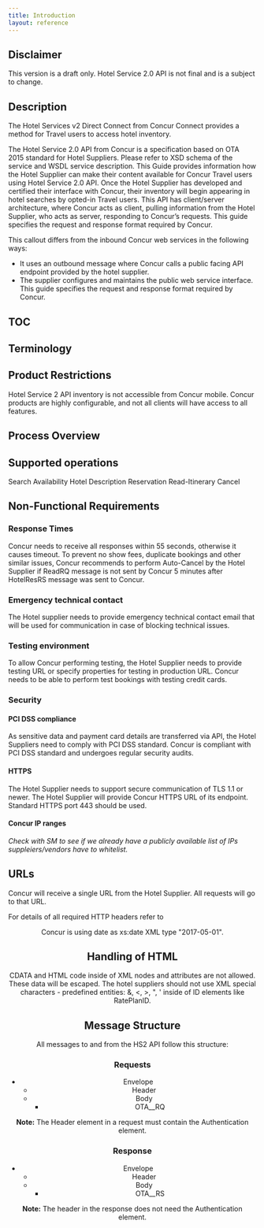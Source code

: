 ```yaml
---
title: Introduction
layout: reference
---
```


## Disclaimer
This version is a draft only. Hotel Service 2.0 API is not final and is a subject to change.

## Description
The Hotel Services v2 Direct Connect from Concur Connect provides a method for Travel users to access hotel inventory.

The Hotel Service 2.0 API from Concur is a specification based on OTA 2015 standard for Hotel Suppliers. Please refer to XSD schema of the service and WSDL service description. This Guide provides information how the Hotel Supplier can make their content available for Concur Travel users using Hotel Service 2.0 API. Once the Hotel Supplier has developed and certified their interface with Concur, their inventory will begin appearing in hotel searches by opted-in Travel users. This API has client/server architecture, where Concur acts as client, pulling information from the Hotel Supplier, who acts as server, responding to Concur’s requests. This guide specifies the request and response format required by Concur.

This callout differs from the inbound Concur web services in the following ways:

* It uses an outbound message where Concur calls a public facing API endpoint provided by the hotel supplier.
* The supplier configures and maintains the public web service interface. This guide specifies the request and response format required by Concur.

## TOC

## Terminology

## Product Restrictions
Hotel Service 2 API inventory is not accessible from Concur mobile. Concur products are highly configurable, and not all clients will have access to all features.

## Process Overview

## Supported operations

Search
Availability
Hotel Description
Reservation
Read-Itinerary
Cancel

## Non-Functional Requirements

### Response Times
Concur needs to receive all responses within 55 seconds, otherwise it causes timeout. To prevent no show fees, duplicate bookings and other similar issues, Concur recommends to perform Auto-Cancel by the Hotel Supplier if ReadRQ message is not sent by Concur 5 minutes after HotelResRS message was sent to Concur. 

### Emergency technical contact
The Hotel supplier needs to provide emergency technical contact email that will be used for communication in case of blocking technical issues.

### Testing environment
To allow Concur performing testing, the Hotel Supplier needs to provide testing URL or specify properties for testing in production URL. Concur needs to be able to perform test bookings with testing credit cards.

### Security 

#### PCI DSS compliance
As sensitive data and payment card details are transferred via API, the Hotel Suppliers need to comply with PCI DSS standard. Concur is compliant with PCI DSS standard and undergoes regular security audits.

#### HTTPS
The Hotel Supplier needs to support secure communication of TLS 1.1 or newer. The Hotel Supplier will provide Concur HTTPS URL of its endpoint.
Standard HTTPS port 443 should be used.

#### Concur IP ranges

*Check with SM to see if we already have a publicly available list of IPs suppleiers/vendors have to whitelist.*


## URLs 
Concur will receive a single URL from the Hotel Supplier. All requests will go to that URL. 

For details of all required HTTP headers refer to <Header>

Concur is using date as xs:date XML type "2017-05-01".

## Handling of HTML

CDATA and HTML code inside of XML nodes and attributes are not allowed. These data will be escaped.
The hotel suppliers should not use XML special characters - predefined entities: &, <, >, ", ' inside of ID elements like RatePlanID. 

## Message Structure

All messages to and from the HS2 API follow this structure:

### Requests

* Envelope
  * Header
  * Body
    * OTA_<message type>_RQ

**Note:** The Header element in a request must contain the Authentication element.

  
### Response

* Envelope
  * Header
  * Body
    * OTA_<message type>_RS

**Note:** The header in the response does not need the Authentication element.
